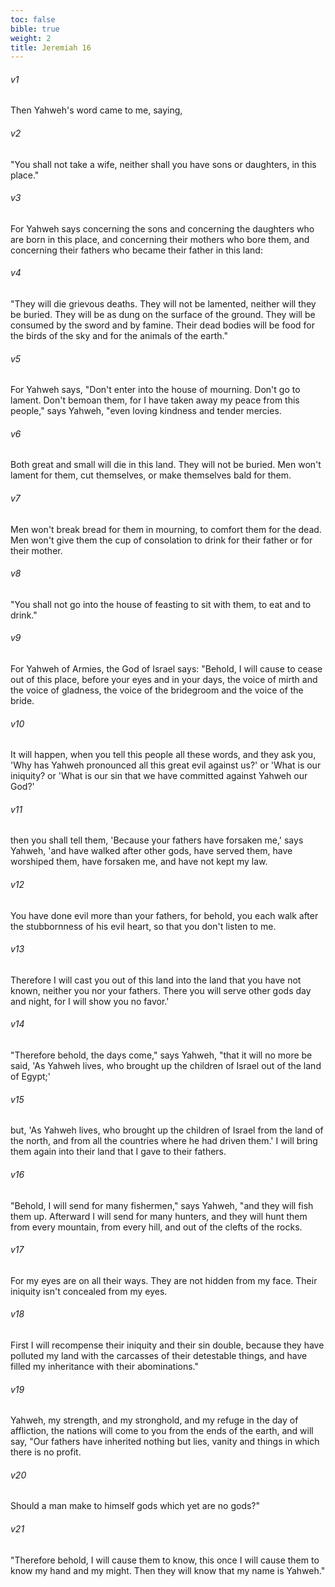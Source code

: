 ```yaml
---
toc: false
bible: true
weight: 2
title: Jeremiah 16
---
```




###### v1 
Then Yahweh's word came to me, saying, 

###### v2 
"You shall not take a wife, neither shall you have sons or daughters, in this place." 

###### v3 
For Yahweh says concerning the sons and concerning the daughters who are born in this place, and concerning their mothers who bore them, and concerning their fathers who became their father in this land: 

###### v4 
"They will die grievous deaths. They will not be lamented, neither will they be buried. They will be as dung on the surface of the ground. They will be consumed by the sword and by famine. Their dead bodies will be food for the birds of the sky and for the animals of the earth." 

###### v5 
For Yahweh says, "Don't enter into the house of mourning. Don't go to lament. Don't bemoan them, for I have taken away my peace from this people," says Yahweh, "even loving kindness and tender mercies. 

###### v6 
Both great and small will die in this land. They will not be buried. Men won't lament for them, cut themselves, or make themselves bald for them. 

###### v7 
Men won't break bread for them in mourning, to comfort them for the dead. Men won't give them the cup of consolation to drink for their father or for their mother. 

###### v8 
"You shall not go into the house of feasting to sit with them, to eat and to drink." 

###### v9 
For Yahweh of Armies, the God of Israel says: "Behold, I will cause to cease out of this place, before your eyes and in your days, the voice of mirth and the voice of gladness, the voice of the bridegroom and the voice of the bride. 

###### v10 
It will happen, when you tell this people all these words, and they ask you, 'Why has Yahweh pronounced all this great evil against us?' or 'What is our iniquity? or 'What is our sin that we have committed against Yahweh our God?' 

###### v11 
then you shall tell them, 'Because your fathers have forsaken me,' says Yahweh, 'and have walked after other gods, have served them, have worshiped them, have forsaken me, and have not kept my law. 

###### v12 
You have done evil more than your fathers, for behold, you each walk after the stubbornness of his evil heart, so that you don't listen to me. 

###### v13 
Therefore I will cast you out of this land into the land that you have not known, neither you nor your fathers. There you will serve other gods day and night, for I will show you no favor.' 

###### v14 
"Therefore behold, the days come," says Yahweh, "that it will no more be said, 'As Yahweh lives, who brought up the children of Israel out of the land of Egypt;' 

###### v15 
but, 'As Yahweh lives, who brought up the children of Israel from the land of the north, and from all the countries where he had driven them.' I will bring them again into their land that I gave to their fathers. 

###### v16 
"Behold, I will send for many fishermen," says Yahweh, "and they will fish them up. Afterward I will send for many hunters, and they will hunt them from every mountain, from every hill, and out of the clefts of the rocks. 

###### v17 
For my eyes are on all their ways. They are not hidden from my face. Their iniquity isn't concealed from my eyes. 

###### v18 
First I will recompense their iniquity and their sin double, because they have polluted my land with the carcasses of their detestable things, and have filled my inheritance with their abominations." 

###### v19 
Yahweh, my strength, and my stronghold, and my refuge in the day of affliction, the nations will come to you from the ends of the earth, and will say, "Our fathers have inherited nothing but lies, vanity and things in which there is no profit. 

###### v20 
Should a man make to himself gods which yet are no gods?" 

###### v21 
"Therefore behold, I will cause them to know, this once I will cause them to know my hand and my might. Then they will know that my name is Yahweh."
